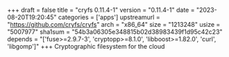 +++
draft = false
title = "cryfs 0.11.4-1"
version = "0.11.4-1"
date = "2023-08-20T19:20:45"
categories = ['apps']
upstreamurl = "https://github.com/cryfs/cryfs"
arch = "x86_64"
size = "1213248"
usize = "5007977"
sha1sum = "54b3a06305e348815b02d38983439f1d95c42c23"
depends = "['fuse>=2.9.7-3', 'cryptopp>=8.1.0', 'libboost>=1.82.0', 'curl', 'libgomp']"
+++
Cryptographic filesystem for the cloud